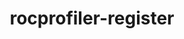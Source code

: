---
title: "rocprofiler-register"
layout: cache
categories: [package, develop-2025-07-13]
meta: {"compilers": ["gcc@11.4.0", "gcc@13.2.0"], "num_specs": 4, "num_specs_by_stack": {"e4s": 3, "ml-linux-x86_64-rocm": 1, "root": 4}, "oss": ["ubuntu22.04", "ubuntu24.04"], "platforms": ["linux"], "stacks": ["e4s", "ml-linux-x86_64-rocm", "root"], "targets": ["x86_64_v3"], "versions": ["6.2.4", "6.4.1"]}
spec_details: [{"compiler": "gcc@11.4.0", "hash": "cgcspxslymcqkfqj7f4zenuyv2eykule", "os": "ubuntu22.04", "platform": "linux", "size": "-", "stacks": ["e4s", "root"], "target": "x86_64_v3", "variants": ["build_system=cmake", "build_type=Release", "generator=make", "~ipo", "patches:=fc2f3cd"], "versions": ["6.4.1"]}, {"compiler": "gcc@13.2.0", "hash": "lix2of6p64bjmtdmrznfjem3ixy3ax2t", "os": "ubuntu24.04", "platform": "linux", "size": "-", "stacks": ["ml-linux-x86_64-rocm", "root"], "target": "x86_64_v3", "variants": ["build_system=cmake", "build_type=Release", "generator=make", "~ipo", "patches:=fc2f3cd"], "versions": ["6.2.4"]}, {"compiler": "gcc@11.4.0", "hash": "r4palk62b3gjt74gehqfw3nhr7r5bukc", "os": "ubuntu22.04", "platform": "linux", "size": "-", "stacks": ["e4s", "root"], "target": "x86_64_v3", "variants": ["build_system=cmake", "build_type=Release", "generator=make", "~ipo", "patches:=fc2f3cd"], "versions": ["6.4.1"]}, {"compiler": "gcc@11.4.0", "hash": "xo2bwdzlpptx2uodbx7zogytgx7d6dpt", "os": "ubuntu22.04", "platform": "linux", "size": "-", "stacks": ["e4s", "root"], "target": "x86_64_v3", "variants": ["build_system=cmake", "build_type=Release", "generator=make", "~ipo", "patches:=fc2f3cd"], "versions": ["6.4.1"]}]
---